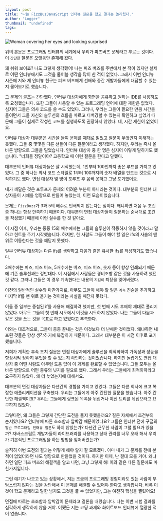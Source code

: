 ```yaml
---
layout: post
title: "나는 FizzBuzJavaScript 인터뷰 질문을 했고 결과는 놀라웠다."
author: "Logger"
thumbnail: "undefined"
tags: 
---
```



![Woman covering her eyes and looking surprised](https://miro.medium.com/max/10766/0*QWOJS4FwOOht2nPj)

위의 본문은 프로그래밍 인터뷰의 세계에서 우리가 피즈버즈 문제라고 부르는 것이다. 이 `간단한` 질문은 오랫동안 존재해 왔다.

꽤 쉬워 보이죠? 나도 그렇게 생각했어! 나는 피즈 버즈를 주변에서 본 적이 있지만 실제로 어떤 인터뷰에서도 그것을 물어볼 생각을 많이 한 적이 없었다. 그래서 이번 인터뷰 시즌에 저와 제 인터뷰 친구는 피즈 버즈에게 선배와 중간 개발자들에게 대답할 수 있는지 물어보기로 했습니다.

그 문제의 골조는 간단했다. 인터뷰 대상자에게 화면을 공유하고 원하는 IDE를 사용하도록 요청했습니다. 또한 그들이 사용할 수 있는 프로그래밍 언어에 대한 제한은 없었다. 심지어 그들은 의사 코드를 쓸 수도 있었다. 그러나, 우리는 그들이 필요한 만큼 시간을 들이면서 그들 자신의 솔루션의 흐름을 따르고 디버깅할 수 있는지 확인하고 싶었기 때문에 그들이 실제로 작성한 코드를 실행하도록 권장하지 않았다. 네, 시간 제한이 없었어요.

인터뷰 대상자 대부분은 시간을 들여 문제를 제대로 읽었고 질문이 무엇인지 이해하는 듯했다. 그들 중 몇몇은 다른 선들이 다른 질문이라고 생각했다. 하지만, 우리는 즉시 올바른 방향으로 그들을 밀었습니다. 인터뷰 대상자 중 한 명은 심지어 이렇게 말하기도 했습니다. "너희들 정말이야? 고등학교 때 이런 질문을 한다고 말했다.

대부분의 인터뷰 대상자들은 잘 시작했는데, 1번부터 100번까지 좋은 루프를 가지고 있었다. 그 중 하나는 의사 코드 스타일로 1부터 100까지의 숫자 배열을 만드는 것으로 시작하기도 했다. 면접 대상자 몇 명이 포루프 후 꼼짝 못하고 그냥 포기했어요.

내가 깨달은 것은 포루프가 문제의 어려운 부분이 아니라는 것이다. 대부분의 인터뷰 대상자들이 시체를 엉망으로 만들어 놓았는데, 이런 모습이었습니다.

문제는 `FizzBuzz`가 3과 5의 배수로 인쇄되지 않는다는 점이다. 왜냐하면 처음 두 조건 중 하나는 항상 만족하기 때문이다. 대부분의 면접 대상자들이 질문하는 순서대로 조건을 작성했기 때문에 이런 실수를 한 것 같아요.

이 시점 이후, 우리는 종종 15의 배수에서는 그들의 솔루션이 작동하지 않을 것이라고 말하고 힌트를 주기 시작했습니다. 하지만, 한 사람도 그들이 해야 할 일은 ifs의 사슬의 맨 위로 이동한다는 것을 깨닫지 못했다.

일부 인터뷰 대상자는 다른 ifs를 생략하고 다음과 같은 유사한 ifs를 작성하기도 했습니다.

3배수에는 피즈, 피즈 버즈, 5배수에는 버즈, 피즈 버즈, 숫자 등이 항상 인쇄되기 때문에 기존 솔루션과는 정반대다. 이 시점에서 사람들은 경비조항 같은 것을 사용하려 했던 것 같다. 그러나 그들은 이 경우 계속한다는 내용의 `지킴이` 퇴장을 잊어버렸다.

이전의 일반적인 실수와 마찬가지로, 아무도 그들이 해야 할 일은 `계속` 진술을 추가하고 마지막 if를 맨 위로 옮기는 것이라는 사실을 깨닫지 못했다.

이들 중 일부는 중첩된 if를 사용해 해결하려 했지만, 첫 번째 시도 후에야 제대로 풀리지 않았다. 아무도 그들의 첫 번째 시도에서 이것을 시도하지 않았다. 나는 그들이 다음과 같은 것을 쓰는 것을 목표로 하고 있었다고 추측한다.

이와는 대조적으로, 그들이 종종 끝내는 것은 이것보다 더 난해한 것이었다. 왜냐하면 내포된 것들은 항상 생각하기에 복잡하기 때문이다. 그래서 대부분은 이 시점 이후로 포기했습니다.

저희가 계획한 후속 조치 질문은 면접 대상자에게 솔루션을 최적화하여 가독성과 성능을 향상시켜 정확히 무엇을 할 수 있는지 확인하는 것이었습니다. 하지만 놀랍게도 면접 대상자 중 어떤 사람도 아무런 도움 없이 이 과제를 완료할 수 없었습니다. 그들 모두는 올바른 방향으로 어떤 종류의 넛지를 필요로 했다. 그래서 우리는 그들에게 최적화하라고 요구하지 않았다. 왜 더 늦었는지에 대해서요.

대부분의 면접 대상자들은 다년간의 경험을 가지고 있었다. 그들은 다른 회사에 크고 복잡한 애플리케이션을 구축했다. 우리는 그들에게 아주 간단한 질문을 했습니다. 아주 간단한 해결책이죠? 우리는 그들에게 링크된 목록을 뒤집거나 이진 트리를 뒤집으라고 요구하지 않았다.

그렇다면, 왜 그들은 그렇게 간단한 도전을 풀지 못했을까요? 질문 자체에서 조건부의 순서였나요? 인터뷰에 따른 초조함과 압박감 때문이었나요? 그들은 인터뷰 전에 구글의 `일반 프로그래밍 인터뷰 질문`도 하지 않았는가? 다년간 근무한 사람이 그럴 필요가 있을까? 자바스크립트 개발자들이 라이브러리를 사용하고 상태 관리를 너무 오래 해서 우리가 기본적인 프로그래밍을 하는 방법을 잊어버렸는가?

솔직히 이번 도전의 결과는 어떻게 해야 할지 잘 모르겠다. 아마 내가 그 문제를 전에 본 적이 없었더라면 나도 엉망으로 만들었을 것이다. 하지만 이제, 난 절대 모를 거야. 왜냐하면 일단 피즈 버즈의 해결책을 알고 나면, 그냥 그렇게 해! 이와 같은 다른 질문에도 마찬가지입니다.

그런 얘기가 나오고 있는 상황에서, 저는 조금의 프로그래밍 경험이라도 있는 사람이 부담스럽지 않다는 것을 감안해서 이 문제를 해결할 수 있어야 한다고 생각합니다. 비록 이것이 학교 문제라고 말한 남자도 그것을 풀 수 없었지만, 그는 여전히 핵심을 찔렀어요!

면접에 따르는 초조함과 압박감이 문제라고 결론을 내렸습니다. 나는 이번 시험 결과를 심각하게 생각하지 않을 거야. 어쨌든 저는 코딩 과제와 화이트보드 인터뷰에 열광한 적이 없습니다.